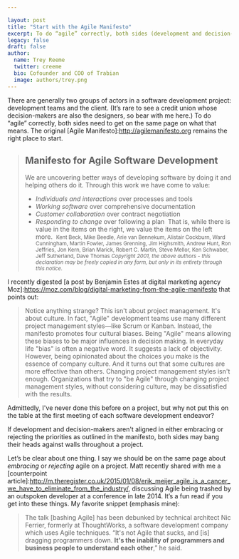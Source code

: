 ```yaml
---

layout: post
title: "Start with the Agile Manifesto"
excerpt: To do “agile” correctly, both sides (development and decision-makers) need to get on the same page on what that means. The original Agile Manifesto remains the right place to start.
legacy: false
draft: false
author:
  name: Trey Reeme
  twitter: creeme
  bio: Cofounder and COO of Trabian
  image: authors/trey.png
---
```


There are generally two groups of actors in a software development project: development teams and the client. (It’s rare to see a credit union whose decision-makers are also the designers, so bear with me here.)  To do “agile” correctly, both sides need to get on the same page on what that means. The original [Agile Manifesto]:http://agilemanifesto.org remains the right place to start.

> ## Manifesto for Agile Software Development
> We are uncovering better ways of developing software by doing it and helping others do it. Through this work we have come to value: 
> + *Individuals and interactions* over processes and tools 
> + *Working software* over comprehensive documentation 
> + *Customer collaboration* over contract negotiation 
> + *Responding to change* over following a plan 
> That is, while there is value in the items on the right, we value the items on the left more. 
  <small>Kent Beck, Mike Beedle, Arie van Bennekum, Alistair Cockburn, Ward Cunningham, Martin Fowler, James Grenning, Jim Highsmith, Andrew Hunt, Ron Jeffries, Jon Kern, Brian Marick, Robert C. Martin, Steve Mellor, Ken Schwaber, Jeff Sutherland, Dave Thomas
  <em>Copyright 2001, the above authors - this declaration may be freely copied in any form, but only in its entirety through this notice.</em></small>

I recently digested [a post by Benjamin Estes at digital marketing agency Moz]:https://moz.com/blog/digital-marketing-from-the-agile-manifesto that points out:

> Notice anything strange? This isn't about project management. It's about culture. In fact, "Agile" development teams use many different project management styles—like Scrum or Kanban.
  Instead, the manifesto promotes four cultural biases. Being "Agile" means allowing these biases to be major influences in decision making. In everyday life "bias" is often a negative word. It suggests a lack of objectivity. However, being opinionated about the choices you make is the essence of company culture. And it turns out that some cultures are more effective than others.
  Changing project management styles isn't enough. Organizations that try to "be Agile" through changing project management styles, without considering culture, may be dissatisfied with the results.

Admittedly, I've never done this before on a project, but why not put this on the table at the first meeting of each software development endeavor?

If development and decision-makers aren't aligned in either embracing or rejecting the priorities as outlined in the manifesto, both sides may bang their heads against walls throughout a project.

Let’s be clear about one thing. I say we should be on the same page about *embracing* or *rejecting* agile on a project. Matt recently shared with me a [counterpoint article]:http://m.theregister.co.uk/2015/01/08/erik_meijer_agile_is_a_cancer_we_have_to_eliminate_from_the_industry/, discussing Agile being trashed by an outspoken developer at a conference in late 2014. It’s a fun read if you get into these things. My favorite snippet (emphasis mine):

> The talk [bashing Agile] has been debunked by technical architect Nic Ferrier, formerly at ThoughtWorks, a software development company which uses Agile techniques. “It's not Agile that sucks, and [is] dragging programmers down. **It's the inability of programmers and business people to understand each other**,” he said.
